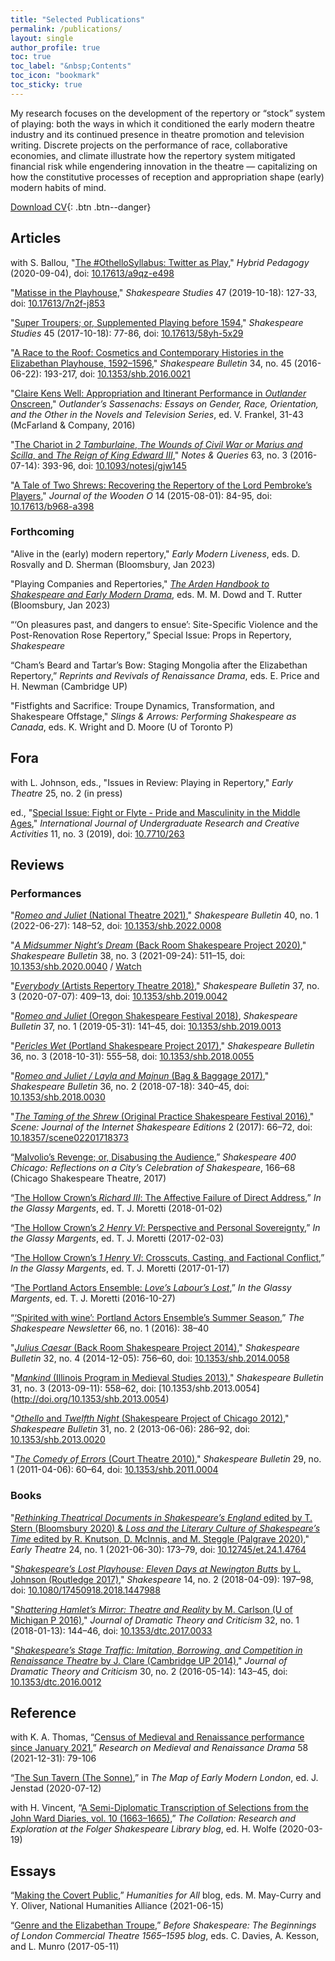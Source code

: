 ```yaml
---
title: "Selected Publications"
permalink: /publications/
layout: single
author_profile: true
toc: true
toc_label: "&nbsp;Contents"
toc_icon: "bookmark"
toc_sticky: true
---
```


My research focuses on the development of the repertory or “stock” system of playing: both the ways in which it conditioned the early modern theatre industry and its continued presence in theatre promotion and television writing. Discrete projects on the performance of race, collaborative economies, and climate illustrate how the repertory system mitigated financial risk while engendering innovation in the theatre — capitalizing on how the constitutive processes of reception and appropriation shape (early) modern habits of mind.

[Download CV](/assets/pdf/Tavares_CV.pdf){: .btn .btn--danger} 

## Articles

with S. Ballou, "[The #OthelloSyllabus: Twitter as Play](https://hybridpedagogy.org/othellosyllabus-twitter-as-play/)," *Hybrid Pedagogy* (2020-09-04), doi: [10.17613/a9qz-e498](https://doi.org/10.17613/a9qz-e498)

"[Matisse in the Playhouse](/assets/pdf/research/2019-matisseSS.pdf)," *Shakespeare Studies* 47 (2019-10-18): 127-33, doi: [10.17613/7n2f-j853](https://link.gale.com/apps/doc/A606173494/AONE?u=tusc49521&sid=bookmark-AONE&xid=620984cf,&quot;)

"[Super Troupers; or, Supplemented Playing before 1594](/assets/pdf/research/2017-superSS.pdf)," *Shakespeare Studies* 45 (2017-10-18): 77-86, doi: [10.17613/58yh-5x29](https://link.gale.com/apps/doc/A509723472/AONE?u=tusc49521&sid=bookmark-AONE&xid=d2fc65ea)

"[A Race to the Roof: Cosmetics and Contemporary Histories in the Elizabethan Playhouse, 1592–1596](/assets/pdf/research/2016-raceSB.pdf)," *Shakespeare Bulletin* 34, no. 45 (2016-06-22): 193-217, doi: [10.1353/shb.2016.0021](https://doi.org/10.1353/shb.2016.0021)

"[Claire Kens Well: Appropriation and Itinerant Performance in *Outlander* Onscreen](/assets/pdf/research/2016-outlandCH.pdf)," *Outlander’s Sassenachs: Essays on Gender, Race, Orientation, and the Other in the Novels and Television Series*, ed. V. Frankel, 31-43 (McFarland & Company, 2016)

"[The Chariot in *2 Tamburlaine*, *The Wounds of Civil War or Marius and Scilla*, and *The Reign of King Edward III*](/assets/pdf/research/2016-chariotNQ.pdf)," *Notes & Queries* 63, no. 3 (2016-07-14): 393-96, doi: [10.1093/notesj/gjw145](https://doi.org/10.1093/notesj/gjw145)

"[A Tale of Two Shrews: Recovering the Repertory of the Lord Pembroke’s Players](/assets/pdf/research/2015-shrewsJWO.pdf)," *Journal of the Wooden O* 14 (2015-08-01): 84-95, doi: [10.17613/b968-a398](https://omeka.li.suu.edu/ojs/index.php/woodeno/article/view/213)

### Forthcoming

"Alive in the (early) modern repertory," *Early Modern Liveness*, eds. D. Rosvally and D. Sherman (Bloomsbury, Jan 2023)

"Playing Companies and Repertories," [*The Arden Handbook to Shakespeare and Early Modern Drama*](https://www.bloomsbury.com/uk/arden-handbook-of-shakespeare-and-early-modern-drama-9781350161856/), eds. M. M. Dowd and T. Rutter (Bloomsbury, Jan 2023)

“‘On pleasures past, and dangers to ensue’: Site-Specific Violence and the Post-Renovation Rose Repertory,” Special Issue: Props in Repertory, *Shakespeare*

“Cham’s Beard and Tartar’s Bow: Staging Mongolia after the Elizabethan Repertory,” *Reprints and Revivals of Renaissance Drama*, eds. E. Price and H. Newman (Cambridge UP)

"Fistfights and Sacrifice: Troupe Dynamics, Transformation, and Shakespeare Offstage," *Slings & Arrows: Performing Shakespeare as Canada*, eds. K. Wright and D. Moore (U of Toronto P)

## Fora

with L. Johnson, eds., "Issues in Review: Playing in Repertory," *Early Theatre* 25, no. 2 (in press)

ed., "[Special Issue: Fight or Flyte - Pride and Masculinity in the Middle Ages](https://ijurca-pub.org/14/volume/11/issue/3/)," *International Journal of Undergraduate Research and Creative Activities* 11, no. 3 (2019), doi: [10.7710/263](http://doi.org/10.7710/263)

## Reviews

### Performances

"[*Romeo and Juliet* (National Theatre 2021)](/assets/pdf/reviews/2022-romeoSB.pdf)," *Shakespeare Bulletin* 40, no. 1 (2022-06-27): 148–52, doi: [10.1353/shb.2022.0008](https://doi.org/10.1353/shb.2022.0008)

"[*A Midsummer Night’s Dream* (Back Room Shakespeare Project 2020)](/assets/pdf/reviews/2021-mndSB.pdf)," *Shakespeare Bulletin* 38, no. 3 (2021-09-24): 511–15, doi: [10.1353/shb.2020.0040](http://doi.org/10.1353/shb.2020.0040) / [Watch](https://youtu.be/j2gOa7jjzEw)

"[*Everybody* (Artists Repertory Theatre 2018)](/assets/pdf/reviews/2019-everySB.pdf)," *Shakespeare Bulletin* 37, no. 3 (2020-07-07): 409–13, doi: [10.1353/shb.2019.0042](http://doi.org/10.1353/shb.2019.0042)

"[*Romeo and Juliet* (Oregon Shakespeare Festival 2018)](/assets/pdf/reviews/2019-romeoSB.pdf), *Shakespeare Bulletin* 37, no. 1 (2019-05-31): 141–45, doi: [10.1353/shb.2019.0013](http://doi.org/10.1353/shb.2019.0013)

"[*Pericles Wet* (Portland Shakespeare Project 2017)](/assets/pdf/reviews/2018-periclesSB.pdf)," *Shakespeare Bulletin* 36, no. 3 (2018-10-31): 555–58, doi: [10.1353/shb.2018.0055](http://doi.org/10.1353/shb.2018.0055)

"[*Romeo and Juliet / Layla and Majnun* (Bag & Baggage 2017)](/assets/pdf/reviews/2018-romeoBB.pdf)," *Shakespeare Bulletin* 36, no. 2 (2018-07-18): 340–45, doi: [10.1353/shb.2018.0030](http://doi.org/10.1353/shb.2018.0030)

"[*The Taming of the Shrew* (Original Practice Shakespeare Festival 2016)](https://journals.uvic.ca/index.php/scene/article/view/18373)," *Scene: Journal of the Internet Shakespeare Editions* 2 (2017): 66–72, doi: [10.18357/scene02201718373](https://doi.org/10.18357/scene02201718373)

“[Malvolio’s Revenge; or, Disabusing the Audience](/assets/pdf/reviews/2017-malvolioCST.pdf),” *Shakespeare 400 Chicago: Reflections on a City’s Celebration of Shakespeare*, 166–68 (Chicago Shakespeare Theatre, 2017)

“[The Hollow Crown’s *Richard III*: The Affective Failure of Direct Address](https://shakespearenewsletter.com/the-hollow-crowns-richard-iii-the-affective-failure-of-direct-address/),” *In the Glassy Margents*, ed. T. J. Moretti (2018-01-02)

“[The Hollow Crown’s *2 Henry VI*: Perspective and Personal Sovereignty](https://shakespearenewsletter.com/the-hollow-crowns-2-henry-vi-perspective-and-personal-sovereignty/),” *In the Glassy Margents*, ed. T. J. Moretti (2017-02-03)

“[The Hollow Crown’s *1 Henry VI*: Crosscuts, Casting, and Factional Conflict](https://shakespearenewsletter.com/the-hollow-crowns-1-henry-vi-crosscuts-casting-and-factional-conflict/),” *In the Glassy Margents*, ed. T. J. Moretti (2017-01-17)

“[The Portland Actors Ensemble: *Love’s Labour’s Lost*](https://shakespearenewsletter.com/the-portland-actors-ensemble-loves-labours-lost/),” *In the Glassy Margents*, ed. T. J. Moretti (2016-10-27)

“[‘Spirited with wine’: Portland Actors Ensemble’s Summer Season](/assets/pdf/reviews/2016-paeSN.pdf),” *The Shakespeare Newsletter* 66, no. 1 (2016): 38–40

"[*Julius Caesar* (Back Room Shakespeare Project 2014)](/assets/pdf/reviews/2014-juliusSB.pdf)," *Shakespeare Bulletin* 32, no. 4 (2014-12-05): 756–60, doi: [10.1353/shb.2014.0058](http://doi.org/10.1353/shb.2014.0058) 

"[*Mankind* (Illinois Program in Medieval Studies 2013)](/assets/pdf/reviews/2013-mankindSB.pdf)," *Shakespeare Bulletin* 31, no. 3 (2013-09-11): 558–62, doi: [10.1353/shb.2013.0054] (http://doi.org/10.1353/shb.2013.0054)

"[*Othello* and *Twelfth Night* (Shakespeare Project of Chicago 2012)](/assets/pdf/reviews/2013-comboSB.pdf)," *Shakespeare Bulletin* 31, no. 2 (2013-06-06): 286–92, doi: [10.1353/shb.2013.0020](http://doi.org/10.1353/shb.2013.0020)

"[*The Comedy of Errors* (Court Theatre 2010)](/assets/pdf/reviews/2011-errorsSB.pdf)," *Shakespeare Bulletin* 29, no. 1 (2011-04-06): 60–64, doi: [10.1353/shb.2011.0004](https://doi.org/10.1353/shb.2011.0004)

### Books

"[*Rethinking Theatrical Documents in Shakespeare’s England* edited by T. Stern (Bloomsbury 2020) & *Loss and the Literary Culture of Shakespeare’s Time* edited by R. Knutson, D. McInnis, and M. Steggle (Palgrave 2020)](/assets/pdf/reviews/2021-comboET.pdf)," *Early Theatre* 24, no. 1 (2021-06-30): 173–79, doi: [10.12745/et.24.1.4764](https://doi.org/10.12745/et.24.1.4764)

"[*Shakespeare’s Lost Playhouse: Eleven Days at Newington Butts* by L. Johnson (Routledge 2017)](/assets/pdf/reviews/2018-johnsonSH.pdf)," *Shakespeare* 14, no. 2 (2018-04-09): 197–98, doi: [10.1080/17450918.2018.1447988](https://doi.org/10.1080/17450918.2018.1447988)

"[*Shattering Hamlet’s Mirror: Theatre and Reality* by M. Carlson (U of Michigan P 2016)](/assets/pdf/reviews/2018-carlsonDTC.pdf)," *Journal of Dramatic Theory and Criticism* 32, no. 1 (2018-01-13): 144–46, doi: [10.1353/dtc.2017.0033](http://doi.org/10.1353/dtc.2017.0033)

"[*Shakespeare’s Stage Traffic: Imitation, Borrowing, and Competition in Renaissance Theatre* by J. Clare (Cambridge UP 2014)](/assets/pdf/reviews/2014-clareDTC.pdf)," *Journal of Dramatic Theory and Criticism* 30, no. 2 (2016-05-14): 143–45, doi: [10.1353/dtc.2016.0012](http://doi.org/10.1353/dtc.2016.0012)

## Reference

with K. A. Thomas, “[Census of Medieval and Renaissance performance since January 2021](/assets/pdf/other/2021-censusRMRD.pdf),” *Research on Medieval and Renaissance Drama* 58 (2021-12-31): 79-106

“[The Sun Tavern (The Sonne)](https://mapoflondon.uvic.ca/SUNT1.htm),” in *The Map of Early Modern London*, ed. J. Jenstad (2020-07-12)

with H. Vincent, “[A Semi-Diplomatic Transcription of Selections from the John Ward Diaries, vol. 10 (1663–1665)](https://tinyurl.com/2p9x4b5v),” *The Collation: Research and Exploration at the Folger Shakespeare Library blog*, ed. H. Wolfe (2020-03-19)

## Essays

“[Making the Covert Public](https://humanitiesforall.org/blog/making-the-covert-public),” *Humanities for All* blog, eds. M. May-Curry and Y. Oliver, National Humanities Alliance (2021-06-15)

“[Genre and the Elizabethan Troupe](https://beforeshakespeare.com/2017/05/11/genre-and-the-elizabethan-troupe/),” *Before Shakespeare: The Beginnings of London Commercial Theatre 1565–1595 blog*, eds. C. Davies, A. Kesson, and L. Munro (2017-05-11)
